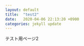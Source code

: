 ```yaml
---
layout: default
title:  "test2"
date:   2020-04-06 22:13:20 +0900
categories: jekyll update
---
```

テスト用ページ2
